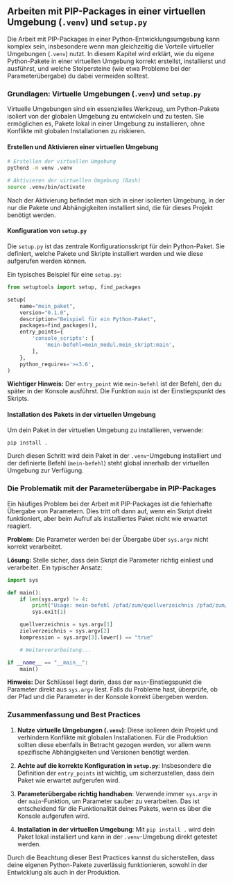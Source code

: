 ## Arbeiten mit PIP-Packages in einer virtuellen Umgebung (`.venv`) und `setup.py`

Die Arbeit mit PIP-Packages in einer Python-Entwicklungsumgebung kann komplex sein, insbesondere wenn man gleichzeitig die Vorteile virtueller Umgebungen (`.venv`) nutzt. In diesem Kapitel wird erklärt, wie du eigene Python-Pakete in einer virtuellen Umgebung korrekt erstellst, installierst und ausführst, und welche Stolpersteine (wie etwa Probleme bei der Parameterübergabe) du dabei vermeiden solltest.

### Grundlagen: Virtuelle Umgebungen (`.venv`) und `setup.py`

Virtuelle Umgebungen sind ein essenzielles Werkzeug, um Python-Pakete isoliert von der globalen Umgebung zu entwickeln und zu testen. Sie ermöglichen es, Pakete lokal in einer Umgebung zu installieren, ohne Konflikte mit globalen Installationen zu riskieren.

#### Erstellen und Aktivieren einer virtuellen Umgebung

```bash
# Erstellen der virtuellen Umgebung
python3 -m venv .venv

# Aktivieren der virtuellen Umgebung (Bash)
source .venv/bin/activate
```

Nach der Aktivierung befindet man sich in einer isolierten Umgebung, in der nur die Pakete und Abhängigkeiten installiert sind, die für dieses Projekt benötigt werden.

#### Konfiguration von `setup.py`

Die `setup.py` ist das zentrale Konfigurationsskript für dein Python-Paket. Sie definiert, welche Pakete und Skripte installiert werden und wie diese aufgerufen werden können.

Ein typisches Beispiel für eine `setup.py`:

```python
from setuptools import setup, find_packages

setup(
    name="mein_paket",
    version="0.1.0",
    description="Beispiel für ein Python-Paket",
    packages=find_packages(),
    entry_points={
        'console_scripts': [
            'mein-befehl=mein_modul.mein_skript:main',
        ],
    },
    python_requires='>=3.6',
)
```

**Wichtiger Hinweis:** Der `entry_point` wie `mein-befehl` ist der Befehl, den du später in der Konsole ausführst. Die Funktion `main` ist der Einstiegspunkt des Skripts.

#### Installation des Pakets in der virtuellen Umgebung

Um dein Paket in der virtuellen Umgebung zu installieren, verwende:

```bash
pip install .
```

Durch diesen Schritt wird dein Paket in der `.venv`-Umgebung installiert und der definierte Befehl (`mein-befehl`) steht global innerhalb der virtuellen Umgebung zur Verfügung.

### Die Problematik mit der Parameterübergabe in PIP-Packages

Ein häufiges Problem bei der Arbeit mit PIP-Packages ist die fehlerhafte Übergabe von Parametern. Dies tritt oft dann auf, wenn ein Skript direkt funktioniert, aber beim Aufruf als installiertes Paket nicht wie erwartet reagiert.

**Problem:** Die Parameter werden bei der Übergabe über `sys.argv` nicht korrekt verarbeitet.

**Lösung:** Stelle sicher, dass dein Skript die Parameter richtig einliest und verarbeitet. Ein typischer Ansatz:

```python
import sys

def main():
    if len(sys.argv) != 4:
        print("Usage: mein-befehl /pfad/zum/quellverzeichnis /pfad/zum/zielverzeichnis [true/false]")
        sys.exit(1)

    quellverzeichnis = sys.argv[1]
    zielverzeichnis = sys.argv[2]
    kompression = sys.argv[3].lower() == "true"

    # Weiterverarbeitung...

if __name__ == "__main__":
    main()
```

**Hinweis:** Der Schlüssel liegt darin, dass der `main`-Einstiegspunkt die Parameter direkt aus `sys.argv` liest. Falls du Probleme hast, überprüfe, ob der Pfad und die Parameter in der Konsole korrekt übergeben werden.

### Zusammenfassung und Best Practices

1. **Nutze virtuelle Umgebungen (`.venv`)**: Diese isolieren dein Projekt und verhindern Konflikte mit globalen Installationen. Für die Produktion sollten diese ebenfalls in Betracht gezogen werden, vor allem wenn spezifische Abhängigkeiten und Versionen benötigt werden.

2. **Achte auf die korrekte Konfiguration in `setup.py`**: Insbesondere die Definition der `entry_points` ist wichtig, um sicherzustellen, dass dein Paket wie erwartet aufgerufen wird.

3. **Parameterübergabe richtig handhaben**: Verwende immer `sys.argv` in der `main`-Funktion, um Parameter sauber zu verarbeiten. Das ist entscheidend für die Funktionalität deines Pakets, wenn es über die Konsole aufgerufen wird.

4. **Installation in der virtuellen Umgebung**: Mit `pip install .` wird dein Paket lokal installiert und kann in der `.venv`-Umgebung direkt getestet werden.

Durch die Beachtung dieser Best Practices kannst du sicherstellen, dass deine eigenen Python-Pakete zuverlässig funktionieren, sowohl in der Entwicklung als auch in der Produktion.
